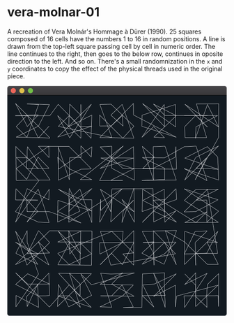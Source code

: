 # vera-molnar-01

A recreation of Vera Molnár's Hommage à Dürer (1990). 25 squares composed of 16 cells have the numbers 1 to 16 in random positions. A line is drawn from the top-left square passing cell by cell in numeric order. The line continues to the right, then goes to the below row, continues in oposite direction to the left. And so on. There's a small randomnization in the `x` and `y` coordinates to copy the effect of the physical threads used in the original piece.

<img src="docs/vera-molnar-01.png" width="512" />